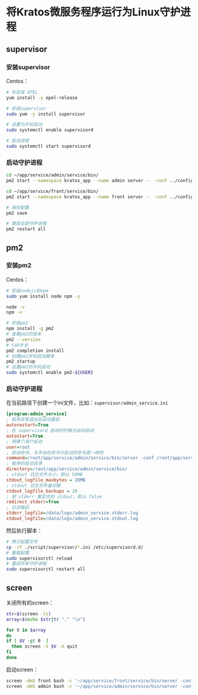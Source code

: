 # 将Kratos微服务程序运行为Linux守护进程

## supervisor

### 安装supervisor

Centos：

```bash
# 先安装 EPEL
yum install -y epel-release

# 安装supervisor
sudo yum -y install supervisor

# 设置为开机启动
sudo systemctl enable supervisord

# 启动进程
sudo systemctl start supervisord
```

### 启动守护进程

```bash
cd ~/app/service/admin/service/bin/
pm2 start --namespace kratos_app --name admin server -- -conf ../configs/

cd ~/app/service/front/service/bin/
pm2 start --namespace kratos_app --name front server -- -conf ../configs/

# 保存配置
pm2 save

# 重启全部守护进程
pm2 restart all
```

## pm2

### 安装pm2

Centos：

```bash
# 安装nodejs和npm
sudo yum install node npm -y

node -v
npm -v

# 安装pm2
npm install -g pm2
# 查看pm2的版本
pm2 --version
# tab补全
pm2 completion install
# 创建pm2开机启动脚本
pm2 startup
# 设置pm2的开机启动
sudo systemctl enable pm2-${USER}
```

### 启动守护进程

在当前路径下创建一个ini文件，比如：`supervisor/admin_service.ini`

```ini
[program:admin_service]
; 程序异常退出后自动重启
autorestart=True
; 在 supervisord 启动的时候也自动启动
autostart=True
; 用哪个用户启动
user=root
; 启动命令，与手动在命令行启动的命令是一样的
command=/root/app/service/admin/service/bin/server -conf /root/app/service/admin/service/configs/
; 程序的启动目录
directory=/root/app/service/admin/service/bin/
; stdout 日志文件大小，默认 50MB
stdout_logfile_maxbytes = 20MB
; stdout 日志文件备份数
stdout_logfile_backups = 20
; 把 stderr 重定向到 stdout，默认 false
redirect_stderr=True
; 日志输出
stderr_logfile=/data/logs/admin_service.stderr.log
stdout_logfile=/data/logs/admin_service.stdout.log
```

然后执行脚本：

```bash
# 拷贝配置文件
cp -rf ./script/supervisor/*.ini /etc/supervisord.d/
# 重载配置
sudo supervisorctl reload
# 重启所有守护进程
sudo supervisorctl restart all
```

## screen

关闭所有的screen：

```bash
str=$(screen -ls)
array=$(echo $str|tr "." "\n")

for V in $array
do
if [ $V -gt 0  ]
  then screen -S $V -X quit
fi
done
```

启动screen：

```bash
screen -dmS front bash -c '~/app/service/front/service/bin/server -conf ~/app/service/front/service/configs/';
screen -dmS admin bash -c '~/app/service/admin/service/bin/server -conf ~/app/service/admin/service/configs/';
```
